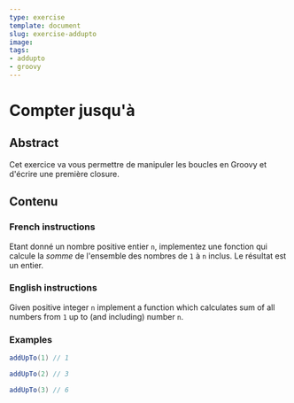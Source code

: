 ```yaml
---
type: exercise
template: document
slug: exercise-addupto
image:
tags:
- addupto
- groovy
---
```

Compter jusqu'à
====================================

## Abstract

Cet exercice va vous permettre de manipuler les boucles en Groovy et d'écrire une première closure.

## Contenu

### French instructions

Etant donné un nombre positive entier `n`, implementez une fonction qui calcule la *somme* de l'ensemble des nombres de `1` à `n` inclus.
Le résultat est un entier.

### English instructions

Given positive integer `n` implement a function which calculates sum of all numbers from `1` up to (and including)
number `n`.

### Examples

```groovy
addUpTo(1) // 1

addUpTo(2) // 3

addUpTo(3) // 6
